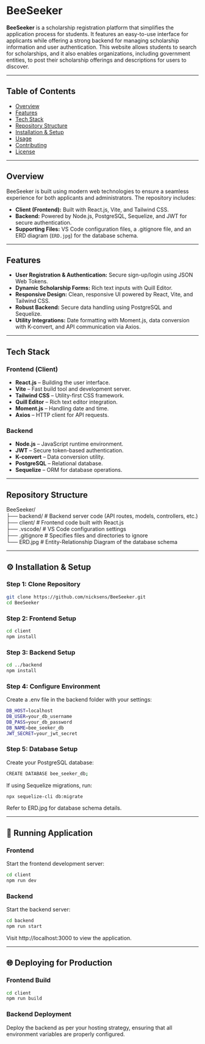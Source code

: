 # BeeSeeker

**BeeSeeker** is a scholarship registration platform that simplifies the application process for students. It features an easy-to-use interface for applicants while offering a strong backend for managing scholarship information and user authentication. This website allows students to search for scholarships, and it also enables organizations, including government entities, to post their scholarship offerings and descriptions for users to discover.

---

## Table of Contents

- [Overview](#overview)
- [Features](#features)
- [Tech Stack](#tech-stack)
- [Repository Structure](#repository-structure)
- [Installation & Setup](#installation--setup)
- [Usage](#usage)
- [Contributing](#contributing)
- [License](#license)

---

## Overview

BeeSeeker is built using modern web technologies to ensure a seamless experience for both applicants and administrators. The repository includes:

- **Client (Frontend):** Built with React.js, Vite, and Tailwind CSS.
- **Backend:** Powered by Node.js, PostgreSQL, Sequelize, and JWT for secure authentication.
- **Supporting Files:** VS Code configuration files, a .gitignore file, and an ERD diagram (`ERD.jpg`) for the database schema.

---

## Features

- **User Registration & Authentication:** Secure sign-up/login using JSON Web Tokens.
- **Dynamic Scholarship Forms:** Rich text inputs with Quill Editor.
- **Responsive Design:** Clean, responsive UI powered by React, Vite, and Tailwind CSS.
- **Robust Backend:** Secure data handling using PostgreSQL and Sequelize.
- **Utility Integrations:** Date formatting with Moment.js, data conversion with K-convert, and API communication via Axios.

---

## Tech Stack

### Frontend (Client)
- **React.js** – Building the user interface.
- **Vite** – Fast build tool and development server.
- **Tailwind CSS** – Utility-first CSS framework.
- **Quill Editor** – Rich text editor integration.
- **Moment.js** – Handling date and time.
- **Axios** – HTTP client for API requests.

### Backend
- **Node.js** – JavaScript runtime environment.
- **JWT** – Secure token-based authentication.
- **K-convert** – Data conversion utility.
- **PostgreSQL** – Relational database.
- **Sequelize** – ORM for database operations.

---

## Repository Structure
BeeSeeker/ <br>
├── backend/ # Backend server code (API routes, models, controllers, etc.) <br>
├── client/ # Frontend code built with React.js <br>
├── .vscode/ # VS Code configuration settings <br>
├── .gitignore # Specifies files and directories to ignore <br>
└── ERD.jpg # Entity-Relationship Diagram of the database schema <br>

---

## ⚙️ Installation & Setup

### Step 1: Clone Repository

```bash
git clone https://github.com/nicksens/BeeSeeker.git
cd BeeSeeker
```

### Step 2: Frontend Setup
``` bash
cd client
npm install
```

### Step 3: Backend Setup
```bash
cd ../backend
npm install
```

### Step 4: Configure Environment
Create a .env file in the backend folder with your settings:
```bash
DB_HOST=localhost
DB_USER=your_db_username
DB_PASS=your_db_password
DB_NAME=bee_seeker_db
JWT_SECRET=your_jwt_secret
```

### Step 5: Database Setup
Create your PostgreSQL database:
```bash
CREATE DATABASE bee_seeker_db;
```
If using Sequelize migrations, run:
```bash
npx sequelize-cli db:migrate
```
Refer to ERD.jpg for database schema details.

---

## 🚦 Running Application

### Frontend
Start the frontend development server:

```bash
cd client
npm run dev
```

### Backend
Start the backend server:

```bash
cd backend
npm run start
```

Visit http://localhost:3000 to view the application.

---

## 🌐 Deploying for Production

### Frontend Build
```bash
cd client
npm run build
```

### Backend Deployment
Deploy the backend as per your hosting strategy, ensuring that all environment variables are properly configured.
